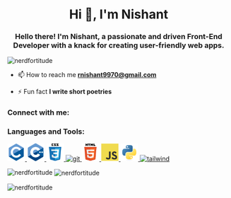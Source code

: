 <h1 align="center">Hi 👋, I'm Nishant</h1>
<h3 align="center">Hello there! I'm Nishant, a passionate and driven Front-End Developer with a knack for creating user-friendly web apps.</h3>

<p align="left"> <img src="https://komarev.com/ghpvc/?username=nerdfortitude&label=NerdFortitude&color=0e75b6&style=flat" alt="nerdfortitude" /> </p>

- 📫 How to reach me **rnishant9970@gmail.com**

- ⚡ Fun fact **I write short poetries**

<h3 align="left">Connect with me:</h3>
<p align="left">
</p>

<h3 align="left">Languages and Tools:</h3>
<p align="left"> <a href="https://www.cprogramming.com/" target="_blank" rel="noreferrer"> <img src="https://raw.githubusercontent.com/devicons/devicon/master/icons/c/c-original.svg" alt="c" width="40" height="40"/> </a> <a href="https://www.w3schools.com/cpp/" target="_blank" rel="noreferrer"> <img src="https://raw.githubusercontent.com/devicons/devicon/master/icons/cplusplus/cplusplus-original.svg" alt="cplusplus" width="40" height="40"/> </a> <a href="https://www.w3schools.com/css/" target="_blank" rel="noreferrer"> <img src="https://raw.githubusercontent.com/devicons/devicon/master/icons/css3/css3-original-wordmark.svg" alt="css3" width="40" height="40"/> </a> <a href="https://git-scm.com/" target="_blank" rel="noreferrer"> <img src="https://www.vectorlogo.zone/logos/git-scm/git-scm-icon.svg" alt="git" width="40" height="40"/> </a> <a href="https://www.w3.org/html/" target="_blank" rel="noreferrer"> <img src="https://raw.githubusercontent.com/devicons/devicon/master/icons/html5/html5-original-wordmark.svg" alt="html5" width="40" height="40"/> </a> <a href="https://developer.mozilla.org/en-US/docs/Web/JavaScript" target="_blank" rel="noreferrer"> <img src="https://raw.githubusercontent.com/devicons/devicon/master/icons/javascript/javascript-original.svg" alt="javascript" width="40" height="40"/> </a> <a href="https://www.python.org" target="_blank" rel="noreferrer"> <img src="https://raw.githubusercontent.com/devicons/devicon/master/icons/python/python-original.svg" alt="python" width="40" height="40"/> </a> <a href="https://tailwindcss.com/" target="_blank" rel="noreferrer"> <img src="https://www.vectorlogo.zone/logos/tailwindcss/tailwindcss-icon.svg" alt="tailwind" width="40" height="40"/> </a> </p>

<p><img align="left" src="https://github-readme-stats.vercel.app/api/top-langs?username=nerdfortitude&show_icons=true&locale=en&layout=compact" alt="nerdfortitude" /></p>

<p>&nbsp;<img align="center" src="https://github-readme-stats.vercel.app/api?username=nerdfortitude&show_icons=true&locale=en" alt="nerdfortitude" /></p>

<p><img align="center" src="https://github-readme-streak-stats.herokuapp.com/?user=nerdfortitude&" alt="nerdfortitude" /></p>
